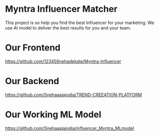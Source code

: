 
# Myntra Influencer Matcher

This project is so help you find the best Influencer for your marketing.
We use AI model to deliver the best results for you and your team.

# Our Frontend
https://github.com/123456nehadekate/Myntra-Influencer

# Our Backend 
https://github.com/Snehaaajajodia/TREND-CREEATION-PLATFORM

# Our Working ML Model
https://github.com/Snehaaajajodia/influencer_Myntra_MLmodel
